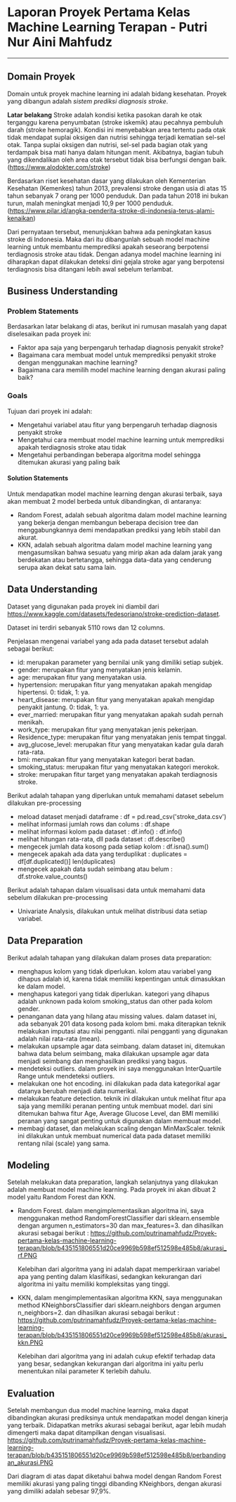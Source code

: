 # Laporan Proyek Pertama Kelas Machine Learning Terapan - Putri Nur Aini Mahfudz
---
## Domain Proyek

Domain untuk proyek machine learning ini adalah bidang kesehatan. Proyek yang dibangun adalah *sistem prediksi diagnosis stroke*.

**Latar belakang**
Stroke adalah kondisi ketika pasokan darah ke otak terganggu karena penyumbatan (stroke iskemik) atau pecahnya pembuluh darah (stroke hemoragik). Kondisi ini menyebabkan area tertentu pada otak tidak mendapat suplai oksigen dan nutrisi sehingga terjadi kematian sel-sel otak. Tanpa suplai oksigen dan nutrisi, sel-sel pada bagian otak yang terdampak bisa mati hanya dalam hitungan menit. Akibatnya, bagian tubuh yang dikendalikan oleh area otak tersebut tidak bisa berfungsi dengan baik. (https://www.alodokter.com/stroke)

Berdasarkan riset kesehatan dasar yang dilakukan oleh Kementerian Kesehatan (Kemenkes) tahun 2013, prevalensi stroke dengan usia di atas 15 tahun sebanyak 7 orang per 1000 penduduk. Dan pada tahun 2018 ini bukan turun, malah meningkat menjadi 10,9 per 1000 penduduk. (https://www.pilar.id/angka-penderita-stroke-di-indonesia-terus-alami-kenaikan)

Dari pernyataan tersebut, menunjukkan bahwa ada peningkatan kasus stroke di Indonesia. Maka dari itu dibangunlah sebuah model machine learning untuk membantu memprediksi apakah seseorang berpotensi terdiagnosis stroke atau tidak. Dengan adanya model machine learning ini diharapkan dapat dilakukan deteksi dini gejala stroke agar yang berpotensi terdiagnosis bisa ditangani lebih awal sebelum terlambat.


## Business Understanding

### Problem Statements
Berdasarkan latar belakang di atas, berikut ini rumusan masalah yang dapat diselesaikan pada proyek ini:
- Faktor apa saja yang berpengaruh terhadap diagnosis penyakit stroke? 
- Bagaimana cara membuat model untuk memprediksi penyakit stroke dengan menggunakan machine learning?
- Bagaimana cara memilih model machine learning dengan akurasi paling baik?

### Goals
Tujuan dari proyek ini adalah:
- Mengetahui variabel atau fitur yang berpengaruh terhadap diagnosis penyakit stroke
- Mengetahui cara membuat model machine learning untuk memprediksi apakah terdiagnosis stroke atau tidak
- Mengetahui perbandingan beberapa algoritma model sehingga ditemukan akurasi yang paling baik

#### Solution Statements
Untuk mendapatkan model machine learning dengan akurasi terbaik, saya akan membuat 2 model berbeda untuk dibandingkan, di antaranya:
- Random Forest, adalah sebuah algoritma dalam model machine learning yang bekerja dengan membangun beberapa decision tree dan menggabungkannya demi mendapatkan prediksi yang lebih stabil dan akurat. 
- KKN, adalah sebuah algoritma dalam model machine learning yang mengasumsikan bahwa sesuatu yang mirip akan ada dalam jarak yang berdekatan atau bertetangga, sehingga data-data yang cenderung serupa akan dekat satu sama lain.

## Data Understanding

Dataset yang digunakan pada proyek ini diambil dari https://www.kaggle.com/datasets/fedesoriano/stroke-prediction-dataset. 

Dataset ini terdiri sebanyak 5110 rows dan 12 columns.

Penjelasan mengenai variabel yang ada pada dataset tersebut adalah sebagai berikut:
- id: merupakan parameter yang bernilai unik yang dimiliki setiap subjek.
- gender: merupakan fitur yang menyatakan jenis kelamin.
- age: merupakan fitur yang menyatakan usia.
- hypertension: merupakan fitur yang menyatakan apakah mengidap hipertensi. 0: tidak, 1: ya.
- heart_disease: merupakan fitur yang menyatakan apakah mengidap penyakit jantung. 0: tidak, 1: ya.
- ever_married: merupakan fitur yang menyatakan apakah sudah pernah menikah. 
- work_type: merupakan fitur yang menyatakan jenis pekerjaan.
- Residence_type: merupakan fitur yang menyatakan jenis tempat tinggal.
- avg_glucose_level: merupakan fitur yang menyatakan kadar gula darah rata-rata.
- bmi: merupakan fitur yang menyatakan kategori berat badan.
- smoking_status: merupakan fitur yang menyatakan kategori merokok.
- stroke: merupakan fitur target yang menyatakan apakah terdiagnosis stroke.

Berikut adalah tahapan yang diperlukan untuk memahami dataset sebelum dilakukan pre-processing
- meload dataset menjadi dataframe : df = pd.read_csv('stroke_data.csv')
- melihat informasi jumlah rows dan colums : df.shape
- melihat informasi kolom pada dataset : df.info() : df.info()
- melihat hitungan rata-rata, dll pada dataset : df.describe()
- mengecek jumlah data kosong pada setiap kolom : df.isna().sum()
- mengecek apakah ada data yang terduplikat : duplicates = df[df.duplicated()] len(duplicates)
- mengecek apakah data sudah seimbang atau belum : df.stroke.value_counts()

Berikut adalah tahapan dalam visualisasi data untuk memahami data sebelum dilakukan pre-processing
- Univariate Analysis, dilakukan untuk melihat distribusi data setiap variabel. 

## Data Preparation

Berikut adalah tahapan yang dilakukan dalam proses data preparation:
- menghapus kolom yang tidak diperlukan. kolom atau variabel yang dihapus adalah id, karena tidak memiliki kepentingan untuk dimasukkan ke dalam model.
- menghapus kategori yang tidak diperlukan. kategori yang dihapus adalah unknown pada kolom smoking_status dan other pada kolom gender.
- penanganan data yang hilang atau missing values. dalam dataset ini, ada sebanyak 201 data kosong pada kolom bmi. maka diterapkan teknik melakukan imputasi atau nilai pengganti. nilai pengganti yang digunakan adalah nilai rata-rata (mean).
- melakukan upsample agar data seimbang. dalam dataset ini, ditemukan bahwa data belum seimbang, maka dilakukan upsample agar data menjadi seimbang dan menghasilkan prediksi yang bagus.
- mendeteksi outliers. dalam proyek ini saya menggunakan InterQuartile Range untuk mendeteksi outliers.
- melakukan one hot encoding. ini dilakukan pada data kategorikal agar datanya berubah menjadi data numerikal.
- melakukan feature detection. teknik ini dilakukan untuk melihat fitur apa saja yang memiliki peranan penting untuk membuat model. dari sini ditemukan bahwa fitur Age, Average Glucose Level, dan BMI memiliki peranan yang sangat penting untuk digunakan dalam membuat model.
- membagi dataset, dan melakukan scaling dengan MinMaxScaler. teknik ini dilakukan untuk membuat numerical data pada dataset memiliki rentang nilai (scale) yang sama. 

## Modeling

Setelah melakukan data preparation, langkah selanjutnya yang dilakukan adalah membuat model machine learning. Pada proyek ini akan dibuat 2 model yaitu Random Forest dan KKN.

- Random Forest. dalam mengimplementasikan algoritma ini, saya menggunakan method RandomForestClassifier dari sklearn.ensemble dengan argumen n_estimators=30 dan max_features=3. dan dihasilkan akurasi sebagai berikut :
https://github.com/putrinamahfudz/Proyek-pertama-kelas-machine-learning-terapan/blob/b435151806551d20ce9969b598ef512598e485b8/akurasi_rf.PNG 
  
  Kelebihan dari algoritma yang ini adalah dapat memperkiraan variabel apa yang penting dalam klasifikasi, sedangkan kekurangan dari algoritma ini yaitu memiliki     kompleksitas yang tinggi.

- KKN, dalam mengimplementasikan algoritma KKN, saya menggunakan method KNeighborsClassifier dari sklearn.neighbors dengan argumen n_neighbors=2. dan dihasilkan akurasi sebagai berikut :
https://github.com/putrinamahfudz/Proyek-pertama-kelas-machine-learning-terapan/blob/b435151806551d20ce9969b598ef512598e485b8/akurasi_kkn.PNG
  
  Kelebihan dari algoritma yang ini adalah cukup efektif terhadap data yang besar, sedangkan kekurangan dari algoritma ini yaitu perlu menentukan nilai parameter K terlebih dahulu.

## Evaluation
Setelah membangun dua model machine learning, maka dapat dibandingkan akurasi prediksinya untuk mendapatkan model dengan kinerja yang terbaik.
Didapatkan metriks akurasi sebagai berikut, agar lebih mudah dimengerti maka dapat ditampilkan dengan visualisasi.
https://github.com/putrinamahfudz/Proyek-pertama-kelas-machine-learning-terapan/blob/b435151806551d20ce9969b598ef512598e485b8/perbandingan_akurasi.PNG

Dari diagram di atas dapat diketahui bahwa model dengan Random Forest memiliki akurasi yang paling tinggi dibanding KNeighbors, dengan akurasi yang dimiliki adalah sebesar 97,9%.
